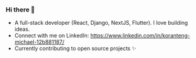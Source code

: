 ### Hi there 👋


- A full-stack developer (React, Django, NextJS, Flutter). I love building ideas.
- Connect with me on LinkedIn: https://www.linkedin.com/in/koranteng-michael-12b881187/
- Currently contributing to open source projects ✨

